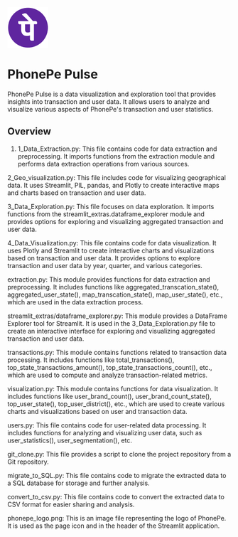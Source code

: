 ![PhonePe Pulse](phonepe_logo.png)
# PhonePe Pulse

PhonePe Pulse is a data visualization and exploration tool that provides insights into transaction and user data. It allows users to analyze and visualize various aspects of PhonePe's transaction and user statistics.

## Overview

1. 1_Data_Extraction.py: This file contains code for data extraction and preprocessing. It imports functions from the extraction module and performs data extraction operations from various sources.

2_Geo_visualization.py: This file includes code for visualizing geographical data. It uses Streamlit, PIL, pandas, and Plotly to create interactive maps and charts based on transaction and user data.

3_Data_Exploration.py: This file focuses on data exploration. It imports functions from the streamlit_extras.dataframe_explorer module and provides options for exploring and visualizing aggregated transaction and user data.

4_Data_Visualization.py: This file contains code for data visualization. It uses Plotly and Streamlit to create interactive charts and visualizations based on transaction and user data. It provides options to explore transaction and user data by year, quarter, and various categories.

extraction.py: This module provides functions for data extraction and preprocessing. It includes functions like aggregated_transcation_state(), aggregated_user_state(), map_transcation_state(), map_user_state(), etc., which are used in the data extraction process.

streamlit_extras/dataframe_explorer.py: This module provides a DataFrame Explorer tool for Streamlit. It is used in the 3_Data_Exploration.py file to create an interactive interface for exploring and visualizing aggregated transaction and user data.

transactions.py: This module contains functions related to transaction data processing. It includes functions like total_transactions(), top_state_transactions_amount(), top_state_transactions_count(), etc., which are used to compute and analyze transaction-related metrics.

visualization.py: This module contains functions for data visualization. It includes functions like user_brand_count(), user_brand_count_state(), top_user_state(), top_user_district(), etc., which are used to create various charts and visualizations based on user and transaction data.

users.py: This file contains code for user-related data processing. It includes functions for analyzing and visualizing user data, such as user_statistics(), user_segmentation(), etc.

git_clone.py: This file provides a script to clone the project repository from a Git repository.

migrate_to_SQL.py: This file contains code to migrate the extracted data to a SQL database for storage and further analysis.

convert_to_csv.py: This file contains code to convert the extracted data to CSV format for easier sharing and analysis.

phonepe_logo.png: This is an image file representing the logo of PhonePe. It is used as the page icon and in the header of the Streamlit application.
